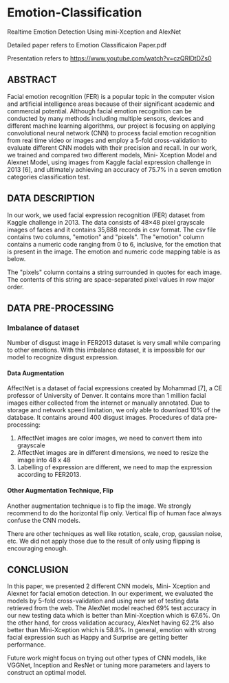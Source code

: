 # Emotion-Classification
Realtime Emotion Detection Using mini-Xception and AlexNet

Detailed paper refers to Emotion Classificaion Paper.pdf

Presentation refers to https://www.youtube.com/watch?v=czQRlDtDZs0


## ABSTRACT
Facial emotion recognition (FER) is a popular topic in the computer vision and artificial intelligence areas because of their significant academic and commercial potential. Although facial emotion recognition can be conducted by many methods including multiple sensors, devices and different machine learning algorithms, our project is focusing on applying convolutional neural network (CNN) to process facial emotion recognition from real time video or images and employ a 5-fold cross-validation to evaluate different CNN models with their precision and recall. In our work, we trained and compared two different models, Mini- Xception Model and Alexnet Model, using images from Kaggle facial expression challenge in 2013 [6], and ultimately achieving an accuracy of 75.7% in a seven emotion categories classification test.

## DATA DESCRIPTION
In our work, we used facial expression recognition (FER) dataset from Kaggle challenge in 2013. The data consists of 48×48 pixel grayscale images of faces and it contains 35,888 records in csv format. The csv file contains two columns, "emotion" and "pixels". The "emotion" column contains a numeric code ranging from 0 to 6, inclusive, for the emotion that is present in the image. The emotion and numeric code mapping table is as below.
 
The "pixels" column contains a string surrounded in quotes for each image. The contents of this string are space-separated pixel values in row major order. 

## DATA PRE-PROCESSING

### Imbalance of dataset
Number of disgust image in FER2013 dataset is very small while comparing to other emotions.  With this imbalance dataset, it is impossible for our model to recognize disgust expression.

#### Data Augmentation
AffectNet is a dataset of facial expressions created by Mohammad [7], a CE professor of University of Denver.  It contains more than 1 million facial images either collected from the internet or manually annotated.  Due to storage and network speed limitation, we only able to download 10% of the database.  It contains around 400 disgust images. 
Procedures of data pre-processing:
1.	AffectNet images are color images, we need to convert them into grayscale 
2.	AffectNet images are in different dimensions, we need to resize the image into 48 x 48
3.	Labelling of expression are different, we need to map the expression according to FER2013.


#### Other Augmentation Technique, Flip
Another augmentation technique is to flip the image.  We strongly recommend to do the horizontal flip only.  Vertical flip of human face always confuse the CNN models.

There are other techniques as well like rotation, scale, crop, gaussian noise, etc.  We did not apply those due to the result of only using flipping is encouraging enough.

## CONCLUSION
In this paper, we presented 2 different CNN models, Mini- Xception and Alexnet for facial emotion detection. In our experiment, we evaluated the models by 5-fold cross-validation and using new set of testing data retrieved from the web. The AlexNet model reached 69% test accuracy in our new testing data which is better than Mini-Xception which is 67.6%. On the other hand, for cross validation accuracy, AlexNet having 62.2% also better than Mini-Xception which is 58.8%. In general, emotion with strong facial expression such as Happy and Surprise are getting better performance.  

Future work might focus on trying out other types of CNN models, like VGGNet, Inception and ResNet or tuning more parameters and layers to construct an optimal model.
